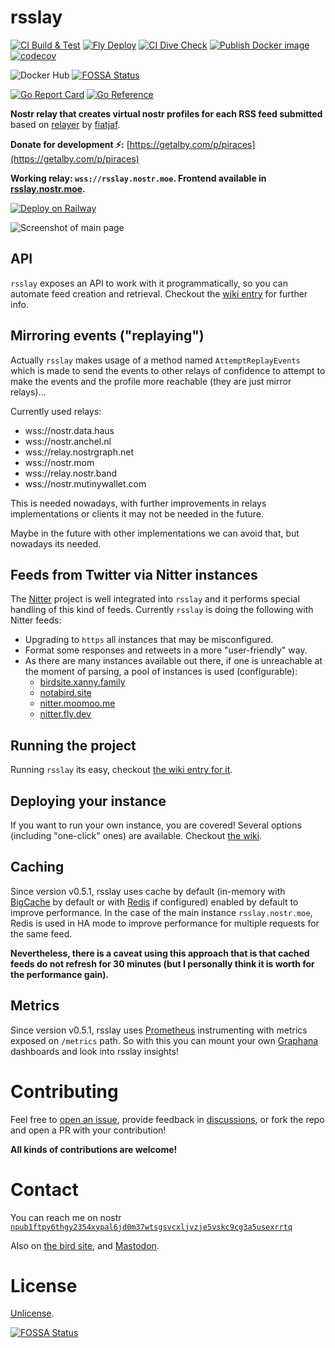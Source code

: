 # rsslay

[![CI Build & Test](https://github.com/piraces/rsslay/actions/workflows/main.yml/badge.svg)](https://github.com/piraces/rsslay/actions/workflows/main.yml)
[![Fly Deploy](https://github.com/piraces/rsslay/actions/workflows/fly.yml/badge.svg)](https://github.com/piraces/rsslay/actions/workflows/fly.yml)
[![CI Dive Check](https://github.com/piraces/rsslay/actions/workflows/dive-check.yml/badge.svg)](https://github.com/piraces/rsslay/actions/workflows/dive-check.yml)
[![Publish Docker image](https://github.com/piraces/rsslay/actions/workflows/docker-publish.yml/badge.svg)](https://github.com/piraces/rsslay/actions/workflows/docker-publish.yml)
[![codecov](https://codecov.io/gh/piraces/rsslay/branch/main/graph/badge.svg?token=tNKcOjlxLo)](https://codecov.io/gh/piraces/rsslay)

![Docker Hub](https://img.shields.io/docker/pulls/piraces/rsslay?logo=docker)
[![FOSSA Status](https://app.fossa.com/api/projects/git%2Bgithub.com%2Fpiraces%2Frsslay.svg?type=shield)](https://app.fossa.com/projects/git%2Bgithub.com%2Fpiraces%2Frsslay?ref=badge_shield)

[![Go Report Card](https://goreportcard.com/badge/github.com/piraces/rsslay)](https://goreportcard.com/report/github.com/piraces/rsslay)
[![Go Reference](https://pkg.go.dev/badge/github.com/piraces/rsslay.svg)](https://pkg.go.dev/github.com/piraces/rsslay)

**Nostr relay that creates virtual nostr profiles for each RSS feed submitted** based on [relayer](https://github.com/fiatjaf/relayer/) by [fiatjaf](https://fiatjaf.com).

**Donate for development ⚡:** [https://getalby.com/p/piraces](https://getalby.com/p/piraces)

**Working relay: `wss://rsslay.nostr.moe`. Frontend available in [rsslay.nostr.moe](https://rsslay.nostr.moe).**


[![Deploy on Railway](https://railway.app/button.svg)](https://railway.app/new/template/UDf6vC?referralCode=Zbo_gO)

![Screenshot of main page](screenshot.png)

## API

`rsslay` exposes an API to work with it programmatically, so you can automate feed creation and retrieval.
Checkout the [wiki entry](https://github.com/piraces/rsslay/wiki/API) for further info.

## Mirroring events ("replaying")

Actually `rsslay` makes usage of a method named `AttemptReplayEvents` which is made to send the events to other relays of confidence to attempt to make the events and the profile more reachable (they are just mirror relays)...

Currently used relays:
- wss://nostr.data.haus
- wss://nostr.anchel.nl
- wss://relay.nostrgraph.net
- wss://nostr.mom
- wss://relay.nostr.band
- wss://nostr.mutinywallet.com

This is needed nowadays, with further improvements in relays implementations or clients it may not be needed in the future.

Maybe in the future with other implementations we can avoid that, but nowadays its needed.

## Feeds from Twitter via Nitter instances

The [Nitter](https://github.com/zedeus/nitter) project is well integrated into `rsslay` and it performs special handling of this kind of feeds.
Currently `rsslay` is doing the following with Nitter feeds:
- Upgrading to `https` all instances that may be misconfigured.
- Format some responses and retweets in a more "user-friendly" way.
- As there are many instances available out there, if one is unreachable at the moment of parsing, a pool of instances is used (configurable):
  - [birdsite.xanny.family](https://birdsite.xanny.family/)
  - [notabird.site](https://notabird.site/)
  - [nitter.moomoo.me](https://nitter.moomoo.me/)
  - [nitter.fly.dev](https://nitter.fly.dev/)

## Running the project

Running `rsslay` its easy, checkout [the wiki entry for it](https://github.com/piraces/rsslay/wiki/Running-the-project).

## Deploying your instance

If you want to run your own instance, you are covered!
Several options (including "one-click" ones) are available.
Checkout [the wiki](https://github.com/piraces/rsslay/wiki/Deploy-your-own-instance).

## Caching

Since version v0.5.1, rsslay uses cache by default (in-memory with [BigCache](https://github.com/allegro/bigcache) by default or with [Redis](https://redis.io/) if configured) enabled by default to improve performance.
In the case of the main instance `rsslay.nostr.moe`, Redis is used in HA mode to improve performance for multiple requests for the same feed.

**Nevertheless, there is a caveat using this approach that is that cached feeds do not refresh for 30 minutes (but I personally think it is worth for the performance gain).**

## Metrics

Since version v0.5.1, rsslay uses [Prometheus](https://prometheus.io/) instrumenting with metrics exposed on `/metrics` path.
So with this you can mount your own [Graphana](https://grafana.com/) dashboards and look into rsslay insights!

# Contributing

Feel free to [open an issue](https://github.com/piraces/rsslay/issues/new), provide feedback in [discussions](https://github.com/piraces/rsslay/discussions), or fork the repo and open a PR with your contribution!

**All kinds of contributions are welcome!**

# Contact

You can reach me on nostr [`npub1ftpy6thgy2354xypal6jd0m37wtsgsvcxljvzje5vskc9cg3a5usexrrtq`](https://snort.social/p/npub1ftpy6thgy2354xypal6jd0m37wtsgsvcxljvzje5vskc9cg3a5usexrrtq)

Also on [the bird site](https://twitter.com/piraces_), and [Mastodon](https://hachyderm.io/@piraces).

# License

[Unlicense](https://unlicense.org).

[![FOSSA Status](https://app.fossa.com/api/projects/git%2Bgithub.com%2Fpiraces%2Frsslay.svg?type=large)](https://app.fossa.com/projects/git%2Bgithub.com%2Fpiraces%2Frsslay?ref=badge_large)

